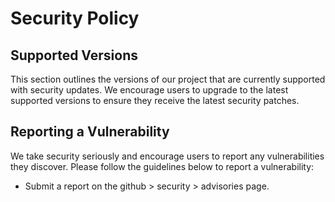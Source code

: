 # Security Policy

## Supported Versions

This section outlines the versions of our project that are currently supported with security updates.
We encourage users to upgrade to the latest supported versions to ensure they receive the latest security patches.

## Reporting a Vulnerability

We take security seriously and encourage users to report any vulnerabilities they discover.
Please follow the guidelines below to report a vulnerability:

- Submit a report on the github > security > advisories page.
